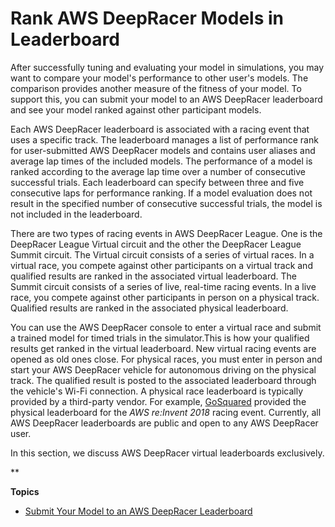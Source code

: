 # Rank AWS DeepRacer Models in Leaderboard<a name="deepracer-racing-series"></a>

After successfully tuning and evaluating your model in simulations, you may want to compare your model's performance to other user's models\. The comparison provides another measure of the fitness of your model\. To support this, you can submit your model to an AWS DeepRacer leaderboard and see your model ranked against other participant models\. 

Each AWS DeepRacer leaderboard is associated with a racing event that uses a specific track\. The leaderboard manages a list of performance rank for user\-submitted AWS DeepRacer models and contains user aliases and average lap times of the included models\. The performance of a model is ranked according to the average lap time over a number of consecutive successful trials\. Each leaderboard can specify between three and five consecutive laps for performance ranking\. If a model evaluation does not result in the specified number of consecutive successful trials, the model is not included in the leaderboard\. 

There are two types of racing events in AWS DeepRacer League\. One is the DeepRacer League Virtual circuit and the other the DeepRacer League Summit circuit\. The Virtual circuit consists of a series of virtual races\. In a virtual race, you compete against other participants on a virtual track and qualified results are ranked in the associated virtual leaderboard\. The Summit circuit consists of a series of live, real\-time racing events\. In a live race, you compete against other participants in person on a physical track\. Qualified results are ranked in the associated physical leaderboard\. 

You can use the AWS DeepRacer console to enter a virtual race and submit a trained model for timed trials in the simulator\.This is how your qualified results get ranked in the virtual leaderboard\. New virtual racing events are opened as old ones close\. For physical races, you must enter in person and start your AWS DeepRacer vehicle for autonomous driving on the physical track\. The qualified result is posted to the associated leaderboard through the vehicle's Wi\-Fi connection\. A physical race leaderboard is typically provided by a third\-party vendor\. For example, [GoSquared](https://engineering.gosquared.com/building-the-deepracer-leaderboard) provided the physical leaderboard for the *AWS re:Invent 2018* racing event\. Currently, all AWS DeepRacer leaderboards are public and open to any AWS DeepRacer user\.

In this section, we discuss AWS DeepRacer virtual leaderboards exclusively\. 

  **

**Topics**
+ [Submit Your Model to an AWS DeepRacer Leaderboard](deepracer-submit-model-to-leaderboard.md)